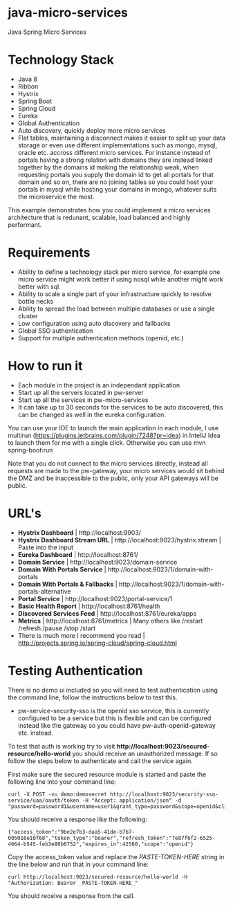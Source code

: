 # java-micro-services
Java Spring Micro Services

# Technology Stack
- Java 8
- Ribbon
- Hystrix
- Spring Boot
- Spring Cloud
- Eureka
- Global Authentication
- Auto discovery, quickly deploy more micro services
- Flat tables, maintaining a disconnect makes it easier to split up your data storage or even use different implementations such as mongo, mysql, oracle etc. accross different micro services. For instance instead of portals having a strong relation with domains they are instead linked together by the domains id making the relationship weak, when requesting portals you supply the domain id to get all portals for that domain and so on, there are no joining tables so you could host your portals in mysql while hosting your domains in mongo, whatever suits the microservice the most.

This example demonstrates how you could implement a micro services architecture that is redunant, scalable, load balanced
and highly performant.

# Requirements
- Ability to define a technology stack per micro service, for example one micro service might work better if using nosql while another might work better with sql.
- Ability to scale a single part of your infrastructure quickly to resolve bottle necks
- Ability to spread the load between multiple databases or use a single cluster
- Low configuration using auto discovery and fallbacks
- Global SSO authentication
- Support for multiple authentication methods (openid, etc.)

# How to run it
- Each module in the project is an independant application
- Start up all the servers located in pw-server
- Start up all the services in pw-micro-services
- It can take up to 30 seconds for the services to be auto discovered, this can be changed as well in the eureka configuration.

You can use your IDE to launch the main application in each module, I use multirun (https://plugins.jetbrains.com/plugin/7248?pr=idea) in InteliJ Idea to launch them for me with a single click. Otherwise you can use mvn spring-boot:run

Note that you do not connect to the micro services directly, instead all requests are made to the pw-gateway, your micro services would sit behind the DMZ and be inaccessible to the public, only your API gateways will be public.

# URL's
- **Hystrix Dashboard** | http://localhost:9903/
- **Hystrix Dashboard Stream URL** | http://localhost:9023/hystrix.stream | Paste into the input
- **Eureka Dashboard** | http://localhost:8761/
- **Domain Service** | http://localhost:9023/domain-service
- **Domain With Portals Service** | http://localhost:9023/1/domain-with-portals
- **Domain With Portals & Fallbacks** | http://localhost:9023/1/domain-with-portals-alternative
- **Portal Service** | http://localhost:9023/portal-service/1
- **Basic Health Report** | http://localhost:8761/health
- **Discovered Services Feed** | http://localhost:8761/eureka/apps
- **Metrics** | http://localhost:8761/metrics | Many others like /restart /refresh /pause /stop /start
- There is much more I recommend you read | http://projects.spring.io/spring-cloud/spring-cloud.html

# Testing Authentication

There is no demo ui included so you will need to test authentication using the command line, follow the instructions below to test this.

- pw-service-security-sso is the openid sso service, this is currently configured to be a service but this is flexible and can be configured instead like the gateway so you could have pw-auth-openid-gateway etc. instead.

To test that auth is working try to visit **http://localhost:9023/secured-resource/hello-world** you should receive an unauthorized message. If so follow the steps below to authenticate and call the service again.

First make sure the secured resource module is started and paste the following line into your command line:

```
curl -X POST -vu demo:demosecret http://localhost:9023/security-sso-service/uaa/oauth/token -H "Accept: application/json" -d "password=password1&username=user1&grant_type=password&scope=openid&client_secret=demosecret&client_id=demo"
```

You should receive a response like the following:

```
{"access_token":"9be2e7b3-daa5-41de-b7b7-005016e10f68","token_type":"bearer","refresh_token":"7e87f6f2-6525-4664-b545-feb3e80b6752","expires_in":42560,"scope":"openid"}
```

Copy the access_token value and replace the _PASTE-TOKEN-HERE_ string in the line below and run that in your command line:

```
curl http://localhost:9023/secured-resource/hello-world -H "Authorization: Bearer _PASTE-TOKEN-HERE_"
```

You should receive a response from the call.
